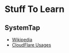 # Stuff To Learn

## SystemTap
- [Wikipedia](https://en.wikipedia.org/wiki/SystemTap)
- [CloudFlare Usages](https://github.com/cloudflare/cloudflare-blog)


